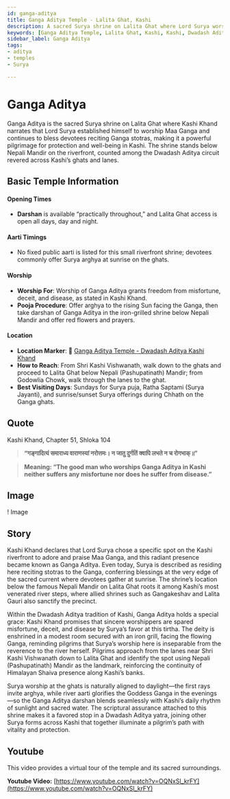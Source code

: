 ```yaml
---
id: ganga-aditya
title: Ganga Aditya Temple - Lalita Ghat, Kashi
description: A sacred Surya shrine on Lalita Ghat where Lord Surya worshipped Maa Ganga. Part of the Dwadash Aditya circuit, it offers protection from misfortune.
keywords: [Ganga Aditya Temple, Lalita Ghat, Kashi, Kashi, Dwadash Aditya, Surya temple, Maa Ganga, Hindu pilgrimage, Kashi Khand]
sidebar_label: Ganga Aditya
tags:
- aditya
- temples
- Surya

---
```

# Ganga Aditya

Ganga Aditya is the sacred Surya shrine on Lalita Ghat where Kashi Khand narrates that Lord Surya established himself to worship Maa Ganga and continues to bless devotees reciting Ganga stotras, making it a powerful pilgrimage for protection and well-being in Kashi. The shrine stands below Nepali Mandir on the riverfront, counted among the Dwadash Aditya circuit revered across Kashi’s ghats and lanes.

## Basic Temple Information

#### Opening Times
* **Darshan** is available “practically throughout,” and Lalita Ghat access is open all days, day and night.

#### Aarti Timings
* No fixed public aarti is listed for this small riverfront shrine; devotees commonly offer Surya arghya at sunrise on the ghats.

#### Worship
* **Worship For**: Worship of Ganga Aditya grants freedom from misfortune, deceit, and disease, as stated in Kashi Khand.
* **Pooja Procedure**: Offer arghya to the rising Sun facing the Ganga, then take darshan of Ganga Aditya in the iron-grilled shrine below Nepali Mandir and offer red flowers and prayers.

#### Location
* **Location Marker**: 📍 [Ganga Aditya Temple - Dwadash Aditya Kashi Khand](https://maps.app.goo.gl/kbYbN2JxySKcaMfy7)
* **How to Reach**: From Shri Kashi Vishwanath, walk down to the ghats and proceed to Lalita Ghat below Nepali (Pashupatinath) Mandir; from Godowlia Chowk, walk through the lanes to the ghat.
* **Best Visiting Days**: Sundays for Surya puja, Ratha Saptami (Surya Jayanti), and sunrise/sunset Surya offerings during Chhath on the Ganga ghats.

## Quote
Kashi Khand, Chapter 51, Shloka 104

> **“गङ्गादित्यं समाराध्य वाराणस्यां नरोत्तमः। न जातु दुर्गतिं क्वापि लभते न च रोगभाक्॥”**

> **Meaning: “The good man who worships Ganga Aditya in Kashi neither suffers any misfortune nor does he suffer from disease.”**

## Image 

! Image

## Story

Kashi Khand declares that Lord Surya chose a specific spot on the Kashi riverfront to adore and praise Maa Ganga, and this radiant presence became known as Ganga Aditya. Even today, Surya is described as residing here reciting stotras to the Ganga, conferring blessings at the very edge of the sacred current where devotees gather at sunrise. The shrine’s location below the famous Nepali Mandir on Lalita Ghat roots it among Kashi’s most venerated river steps, where allied shrines such as Gangakeshav and Lalita Gauri also sanctify the precinct.

Within the Dwadash Aditya tradition of Kashi, Ganga Aditya holds a special grace: Kashi Khand promises that sincere worshippers are spared misfortune, deceit, and disease by Surya’s favor at this tirtha. The deity is enshrined in a modest room secured with an iron grill, facing the flowing Ganga, reminding pilgrims that Surya’s worship here is inseparable from the reverence to the river herself. Pilgrims approach from the lanes near Shri Kashi Vishwanath down to Lalita Ghat and identify the spot using Nepali (Pashupatinath) Mandir as the landmark, reinforcing the continuity of Himalayan Shaiva presence along Kashi’s banks.

Surya worship at the ghats is naturally aligned to daylight—the first rays invite arghya, while river aarti glorifies the Goddess Ganga in the evenings—so the Ganga Aditya darshan blends seamlessly with Kashi’s daily rhythm of sunlight and sacred water. The scriptural assurance attached to this shrine makes it a favored stop in a Dwadash Aditya yatra, joining other Surya forms across Kashi that together illuminate a pilgrim’s path with vitality and protection.

## Youtube

This video provides a virtual tour of the temple and its sacred surroundings.

**Youtube Video:** [https://www.youtube.com/watch?v=OQNxSl_krFY](https://www.youtube.com/watch?v=OQNxSl_krFY)


